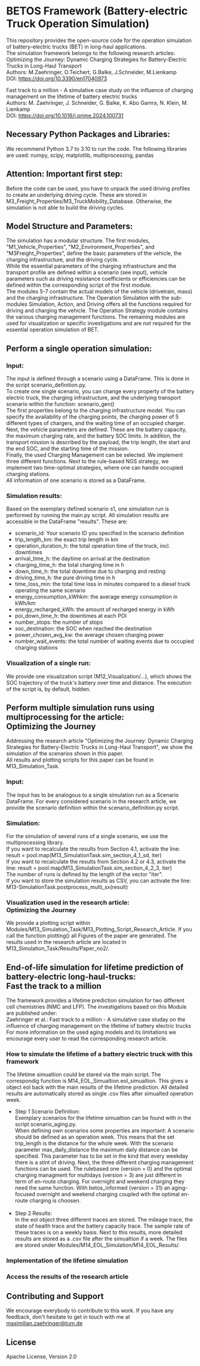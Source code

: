 # BETOS Framework (Battery-electric Truck Operation Simulation)
This repository provides the open-source code for the operation simulation of battery-electric trucks (BET) in long-haul applications.  
The simulation framework belongs to the following research articles: <br /> 
Optimizing the Journey: Dynamic Charging Strategies for Battery-Electric Trucks in Long-Haul Transport  <br />
Authors: M.Zaehringer, O.Teichert, G.Balke, J.Schneider, M.Lienkamp  <br />
DOI: https://doi.org/10.3390/en17040973


Fast track to a million - A simulative case study on the influence of charging management on the lifetime of battery electric trucks <br />
Authors: M. Zaehringer, J. Schneider, G. Balke, K. Abo Gamra, N. Klein, M. Lienkamp <br />
DOI: https://doi.org/10.1016/j.prime.2024.100731

## Necessary Python Packages and Libraries:
We recommend Python 3.7 to 3.10 to run the code.
The following libraries are used: numpy, scipy, matplotlib, multiprocessing, pandas
## Attention: Important first step:
Before the code can be used, you have to unpack the used driving profiles to create an underlying driving cycle. These are stored in M3_Freight_Properties/M3_TruckMobility_Database. Otherwise, the simulation is not able to build the driving cycles. 

## Model Structure and Parameters:
The simulation has a modular structure. The first modules, "M1_Vehicle_Properties", "M2_Environment_Properties", and "M3Freight_Properties", define the basic parameters of the vehicle, the charging infrastructure, and the driving cycle.   
While the essential parameters of the charging infrastructure and the transport profile are defined within a scenario (see input), vehicle parameters such as driving resistance coefficients or efficiencies can be defined within the corresponding script of the first module.  
The modules 5-7 contain the actual models of the vehicle (drivetrain, mass) and the charging infrastructure. The Operation Simulation with the sub-modules Simulation, Action, and Driving offers all the functions required for driving and charging the vehicle. 
The Operation Strategy module contains the various charging management functions. 
The remaining modules are used for visualization or specific investigations and are not required for the essential operation simulation of BET.   
## Perform a single operation simulation:
### Input:
The input is defined through a scenario using a DataFrame. This is done in the script scenario_definition.py.  
To create one single scenario, you can change every property of the battery electric truck, the charging infrastructure, and the underlying transport scenario within the function: scenario_gen()  
The first properties belong to the charging infrastructure model. You can specify the availability of the charging points, the charging power of 5 different types of chargers, and the waiting time of an occupied charger.  
Next, the vehicle parameters are defined. These are the battery capacity, the maximum charging rate, and the battery SOC limits. 
In addition, the transport mission is described by the payload, the trip length, the start and the end SOC, and the starting time of the mission.   
Finally, the used Charging Management can be selected. We implement three different functions. Next to the rule-based NGS strategy, we implement two time-optimal strategies, where one can handle occupied charging stations.   
All information of one scenario is stored as a DataFrame. 

### Simulation results:
Based on the exemplary defined scenario s1, one simulation run is performed by running the main.py script.
All simulation results are accessible in the DataFrame "results". These are:
- scenario_id: Your scenario ID you specified in the scenario definition  
- trip_length_km: the exact trip length in km  
- operation_duration_h: the total operation time of the truck, incl. downtimes  
- arrival_time_h: the daytime on arrival at the destination  
- charging_time_h: the total charging time in h  
- down_time_h: the total downtime due to charging and resting  
- driving_time_h: the pure driving time in h  
- time_loss_min: the total time loss in minutes compared to a diesel truck operating the same scenario  
- energy_consumption_kWhkm: the average energy consumption in kWh/km  
- energy_recharged_kWh: the amount of recharged energy in kWh  
- poi_down_time_h:  the downtimes at each POI  
- number_stops: the number of stops  
- soc_destination: the SOC when reached the destination  
- power_chosen_avg_kw: the average chosen charging power  
- number_wait_events: the total number of waiting events due to occupied charging stations  

### Visualization of a single run:
We provide one visualization script (M12_Visualization/...), which shows the SOC trajectory of the truck's battery over time and distance. 
The execution of the script is, by default, hidden.

## Perform multiple simulation runs using multiprocessing for the article: <br /> Optimizing the Journey
Addressing the research article "Optimizing the Journey: Dynamic Charging Strategies for Battery-Electric Trucks in Long-Haul Transport", we show the simulation of the scenarios shown in this paper.  
All results and plotting scripts for this paper can be found in M13_Simulation_Task.   
### Input:
The input has to be analogous to a single simulation run as a Scenario DataFrame.
For every considered scenario in the research article, we provide the  scenario definition within the scenario_definition.py script.
### Simulation:
For the simulation of several runs of a single scenario, we use the multiprocessing library.  
If you want to recalculate the results from Section 4.1, activate the line: result = pool.map(M13_SimulationTask.sim_section_4_1_sd, iter)  
If you want to recalculate the results from Section 4.2 or 4.3, activate the line: result = pool.map(M13_SimulationTask.sim_section_4_2_3, iter)  
The number of runs is defined by the length of the vector "iter".  
If you want to store the simulation results as CSV, you can activate the line: M13-SimulationTask.postprocess_multi_sx(result)  

### Visualization used in the research article: <br /> Optimizing the Journey
We provide a plotting script within Modules/M13_Simulation_Task/M13_Plotting_Script_Research_Article. If you call the function plotting() all Figures of the paper are generated.  The results used in the research article are located in M13_Simulation_Task/Results/Paper_no2/.

## End-of-life simulation for lifetime prediction of battery-electric long-haul-trucks: <br /> Fast the track to a million
The framework provides a lifetime prediction simulation for two different cell chemistries (NMC and LFP). The investigations based on this Module are published under: <br />
Zaehringer et al.: Fast track to a million - A simulative case studay on the influence of charging management on the lifetime of battery electric trucks <br />
For more information on the used aging models and its limitations we encourage every user to read the corresponding research article.

### How to simulate the lifetime of a battery electric truck with this framework
The lifetime simualtion could be stared via the main script. The correspondig function is M14_EOL_Simualtion.eol_simualtion. This gives a object eol back with the main results of the lifetime prediction. All detailed results are automatically stored as single .csv files after simualted operation week. <br />
- Step 1 Scenario Definition: <br /> Exemplary scenarios for the lifetime simualtion can be found with in the script scenario_aging.py. <br />
When defining own scenarios some properties are important: A scenario should be defined as an operation week. This means that the set trip_length is the distance for the whole week. With the scenario parameter max_daily_distance the maximum daily distance can be specified. This parameter has to be set in the kind that every weekday there is a stint of driving. Next, the three different charging management functions can be used. The rulebased one (version = 0) and the optimal charging managment for multidays (version = 3) are just different in term of en-route charging. For overnight and weekend charging they need the same function. With betos_informed (version = 31) an aging-focused overnight and weekend charging coupled with the optimal en-route charging is choosen. <br /> <br />
- Step 2 Results: <br />
In the eol object three different traces are stored. The mileage trace, the state of health trace and the battery capacity trace. The sample rate of these traces is on a weekly basis. Next to this results, more detailed results are stored as a .csv file after the simualtion if a week. The files are stored under Modules/M14_EOL_Simulation/M14_EOL_Results/. 

### Implementation of the lifetime simulation

### Access the results of the research article

## Contributing and Support
We encourage everybody to contribute to this work. If you have any feedback, don't hesitate to get in touch with me at maximilian.zaehringer@tum.de

## License
Apache License, Version 2.0
